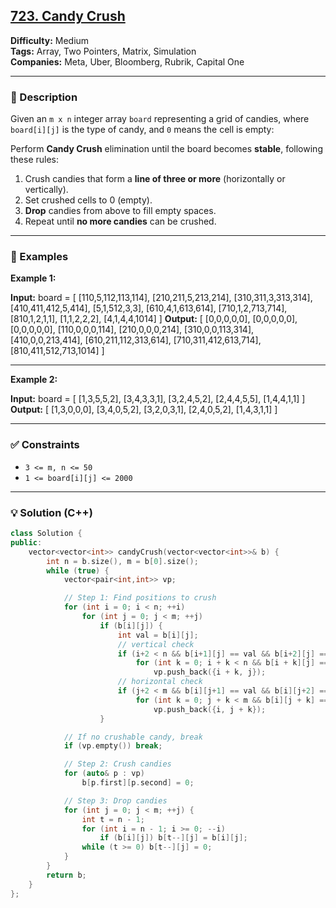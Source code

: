 ## [723. Candy Crush](https://leetcode.com/problems/candy-crush/)

**Difficulty:** Medium  
**Tags:** Array, Two Pointers, Matrix, Simulation  
**Companies:** Meta, Uber, Bloomberg, Rubrik, Capital One

---

### 📝 Description

Given an `m x n` integer array `board` representing a grid of candies, where `board[i][j]` is the type of candy, and `0` means the cell is empty:

Perform **Candy Crush** elimination until the board becomes **stable**, following these rules:

1. Crush candies that form a **line of three or more** (horizontally or vertically).
2. Set crushed cells to 0 (empty).
3. **Drop** candies from above to fill empty spaces.
4. Repeat until **no more candies** can be crushed.

---

### 📘 Examples

**Example 1:**

**Input:**
board = [
[110,5,112,113,114],
[210,211,5,213,214],
[310,311,3,313,314],
[410,411,412,5,414],
[5,1,512,3,3],
[610,4,1,613,614],
[710,1,2,713,714],
[810,1,2,1,1],
[1,1,2,2,2],
[4,1,4,4,1014]
]
**Output:**
[
[0,0,0,0,0],
[0,0,0,0,0],
[0,0,0,0,0],
[110,0,0,0,114],
[210,0,0,0,214],
[310,0,0,113,314],
[410,0,0,213,414],
[610,211,112,313,614],
[710,311,412,613,714],
[810,411,512,713,1014]
]

---

**Example 2:**

**Input:**
board = [
[1,3,5,5,2],
[3,4,3,3,1],
[3,2,4,5,2],
[2,4,4,5,5],
[1,4,4,1,1]
]
**Output:**
[
[1,3,0,0,0],
[3,4,0,5,2],
[3,2,0,3,1],
[2,4,0,5,2],
[1,4,3,1,1]
]

---

### ✅ Constraints

- `3 <= m, n <= 50`
- `1 <= board[i][j] <= 2000`

---

### 💡 Solution (C++)

```cpp
class Solution {
public:
    vector<vector<int>> candyCrush(vector<vector<int>>& b) {
        int n = b.size(), m = b[0].size();
        while (true) {
            vector<pair<int,int>> vp;

            // Step 1: Find positions to crush
            for (int i = 0; i < n; ++i)
                for (int j = 0; j < m; ++j)
                    if (b[i][j]) {
                        int val = b[i][j];
                        // vertical check
                        if (i+2 < n && b[i+1][j] == val && b[i+2][j] == val)
                            for (int k = 0; i + k < n && b[i + k][j] == val; ++k)
                                vp.push_back({i + k, j});
                        // horizontal check
                        if (j+2 < m && b[i][j+1] == val && b[i][j+2] == val)
                            for (int k = 0; j + k < m && b[i][j + k] == val; ++k)
                                vp.push_back({i, j + k});
                    }

            // If no crushable candy, break
            if (vp.empty()) break;

            // Step 2: Crush candies
            for (auto& p : vp)
                b[p.first][p.second] = 0;

            // Step 3: Drop candies
            for (int j = 0; j < m; ++j) {
                int t = n - 1;
                for (int i = n - 1; i >= 0; --i)
                    if (b[i][j]) b[t--][j] = b[i][j];
                while (t >= 0) b[t--][j] = 0;
            }
        }
        return b;
    }
};
```
